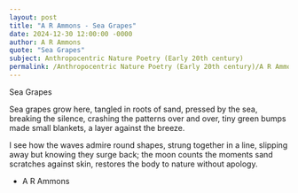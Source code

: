 ```yaml
---
layout: post
title: "A R Ammons - Sea Grapes"
date: 2024-12-30 12:00:00 -0000
author: A R Ammons
quote: "Sea Grapes"
subject: Anthropocentric Nature Poetry (Early 20th century)
permalink: /Anthropocentric Nature Poetry (Early 20th century)/A R Ammons/A R Ammons - Sea Grapes
---
```


Sea Grapes

Sea grapes grow here,
  tangled in roots of sand,
  pressed by the sea,
breaking the silence, crashing
  the patterns over and over,
  tiny green bumps
made small blankets, a layer
  against the breeze.

I see how the waves
  admire round shapes,
strung together in a line,
 slipping away but knowing
  they surge back;
  the moon counts the moments
sand scratches against skin,
  restores the body to nature
  without apology.

- A R Ammons
